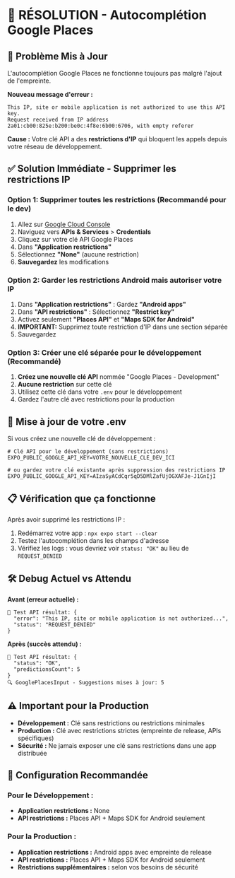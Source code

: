 # 🔧 RÉSOLUTION - Autocomplétion Google Places

## 🚨 Problème Mis à Jour
L'autocomplétion Google Places ne fonctionne toujours pas malgré l'ajout de l'empreinte.

**Nouveau message d'erreur :**
```
This IP, site or mobile application is not authorized to use this API key. 
Request received from IP address 2a01:cb00:825e:b200:be0c:4f8e:6b00:6706, with empty referer
```

**Cause :** Votre clé API a des **restrictions d'IP** qui bloquent les appels depuis votre réseau de développement.

## ✅ Solution Immédiate - Supprimer les restrictions IP

### Option 1: Supprimer toutes les restrictions (Recommandé pour le dev)
1. Allez sur [Google Cloud Console](https://console.cloud.google.com)
2. Naviguez vers **APIs & Services** > **Credentials**
3. Cliquez sur votre clé API Google Places
4. Dans **"Application restrictions"**
5. Sélectionnez **"None"** (aucune restriction)
6. **Sauvegardez** les modifications

### Option 2: Garder les restrictions Android mais autoriser votre IP
1. Dans **"Application restrictions"** : Gardez **"Android apps"**
2. Dans **"API restrictions"** : Sélectionnez **"Restrict key"**
3. Activez seulement **"Places API"** et **"Maps SDK for Android"**
4. **IMPORTANT:** Supprimez toute restriction d'IP dans une section séparée
5. Sauvegardez

### Option 3: Créer une clé séparée pour le développement (Recommandé)
1. **Créez une nouvelle clé API** nommée "Google Places - Development"
2. **Aucune restriction** sur cette clé
3. Utilisez cette clé dans votre `.env` pour le développement
4. Gardez l'autre clé avec restrictions pour la production

## 🔄 Mise à jour de votre .env

Si vous créez une nouvelle clé de développement :

```properties
# Clé API pour le développement (sans restrictions)
EXPO_PUBLIC_GOOGLE_API_KEY=VOTRE_NOUVELLE_CLE_DEV_ICI

# ou gardez votre clé existante après suppression des restrictions IP
EXPO_PUBLIC_GOOGLE_API_KEY=AIzaSyACdCqr5qD5DMlZafUjOGXAFJe-J1GnIjI
```

## 📋 Vérification que ça fonctionne
Après avoir supprimé les restrictions IP :
1. Redémarrez votre app : `npx expo start --clear`
2. Testez l'autocomplétion dans les champs d'adresse
3. Vérifiez les logs : vous devriez voir `status: "OK"` au lieu de `REQUEST_DENIED`

## 🛠️ Debug Actuel vs Attendu

**Avant (erreur actuelle) :**
```
🧪 Test API résultat: {
  "error": "This IP, site or mobile application is not authorized...",
  "status": "REQUEST_DENIED"
}
```

**Après (succès attendu) :**
```
🧪 Test API résultat: {
  "status": "OK",
  "predictionsCount": 5
}
🔍 GooglePlacesInput - Suggestions mises à jour: 5
```

## ⚠️ Important pour la Production
- **Développement :** Clé sans restrictions ou restrictions minimales
- **Production :** Clé avec restrictions strictes (empreinte de release, APIs spécifiques)
- **Sécurité :** Ne jamais exposer une clé sans restrictions dans une app distribuée

## 🔐 Configuration Recommandée

### Pour le Développement :
- **Application restrictions :** None
- **API restrictions :** Places API + Maps SDK for Android seulement

### Pour la Production :
- **Application restrictions :** Android apps avec empreinte de release
- **API restrictions :** Places API + Maps SDK for Android seulement
- **Restrictions supplémentaires :** selon vos besoins de sécurité
